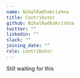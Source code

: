```yaml
---
name: NihalRadhakrishna
title: Contributor
github: NihalRadhakrishna
twitter: ""
linkedin: ""
slack: ""
joining_date: ""
role: contributor
---
```


Still waiting for this
